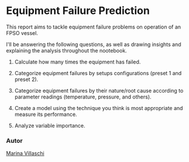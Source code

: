 # Equipment Failure Prediction

This report aims to tackle equipment failure problems on operation of an FPSO vessel.

I'll be answering the following questions, as well as drawing insights and explaining the analysis throughout the nootebook.

1. Calculate how many times the equipment has failed.

2. Categorize equipment failures by setups configurations (preset 1 and preset 2).

3. Categorize equipment failures by their nature/root cause according to parameter readings (temperature, pressure, and others).

4. Create a model using the technique you think is most appropriate and measure its performance.

5. Analyze variable importance.


### Autor

[Marina Villaschi](https://www.linkedin.com/in/marinavillaschi/)
